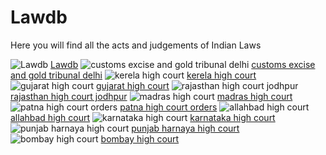 # Lawdb

Here you will find all the acts and judgements of Indian Laws

<img src="https://lawdb.in/assets/home/image.png" alt="Lawdb">
<a href="https://lawdb.in/">Lawdb</a>

<img src="https://encrypted-tbn0.gstatic.com/images?q=tbn:ANd9GcSU29Qx8b1tFRz0h4RjJ-1m-xiwup4XCq6btzXQbPgoXmWErPLM" alt="customs excise and gold tribunal delhi">
<a href="https://lawdb.in/customs-excise-and-gold-tribunal-delhi">customs excise and gold tribunal delhi</a>

<img src="" alt="kerela high court">
<a href="https://lawdb.in/kerala-high-court">kerela high court</a>

<img src="" alt="gujarat high court">
<a href="https://lawdb.in/gujarat-high-court">gujarat high court</a>

<img src="" alt="rajasthan high court jodhpur">
<a href="https://lawdb.in/rajasthan-high-court-jodhpur">rajasthan high court jodhpur</a>

<img src="" alt="madras high court">
<a href="https://lawdb.in/madras-high-court">madras high court</a>

<img src="" alt="patna high court orders">
<a href="https://lawdb.in/patna-high-court-orders">patna high court orders</a>

<img src="" alt="allahbad high court">
<a href="https://lawdb.in/allahabad-high-court">allahbad high court</a>

<img src="" alt="karnataka high court">
<a href="https://lawdb.in/karnataka-high-court">karnataka high court</a>

<img src="" alt="punjab harnaya high court">
<a href="https://lawdb.in/punjab-haryana-high-court">punjab harnaya high court</a>

<img src="" alt="bombay high court">
<a href="https://lawdb.in/bombay-high-court">bombay high court</a>
